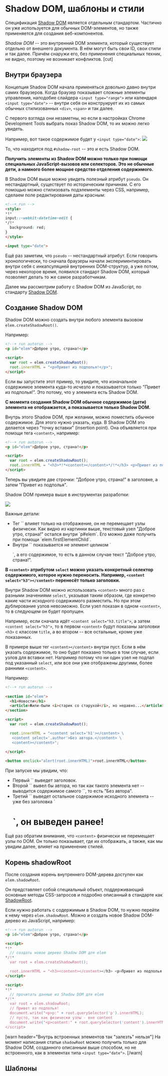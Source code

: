 # Shadow DOM, шаблоны и стили

Спецификация [Shadow DOM](http://w3c.github.io/webcomponents/spec/shadow/) является отдельным стандартом. Частично он уже используется для обычных DOM-элементов, но также применяется для создания веб-компонентов.

*Shadow DOM* -- это внутренний DOM элемента, который существует отдельно от внешнего документа. В нём могут быть свои ID, свои стили и так далее. Причём снаружи его, без применения специальных техник, не видно, поэтому не возникает конфликтов.
[cut]

## Внутри браузера

Концепция Shadow DOM начала применяться довольно давно внутри самих браузеров. Когда браузер показывает сложные элементы управления, наподобие слайдера `<input type="range">` или календаря `<input type="date">` -- внутри себя он конструирует их из самых обычных стилизованных `<div>`, `<span>` и так далее. 

С первого взгляда они незаметны, но если в настройках Chrome Development Tools выбрать показ Shadow DOM, то их можно легко увидеть.

Например, вот такое содержимое будет у `<input type="date">`:
<img src="shadow-dom-chrome.png">

То, что находится под `#shadow-root` -- это и есть Shadow DOM. 

**Получить элементы из Shadow DOM можно только при помощи специальных JavaScript-вызовов или селекторов. Это не обычные дети, а намного более мощное средство отделения содержимого.**

В Shadow DOM выше можно увидеть полезный атрибут `pseudo`. Он нестандартный, существует по историческим причинам. С его помощью можно стилизовать подэлементы через CSS, например, сделаем поле редактирования даты красным:

```html
<!--+ run -->
<style>
*!*
input::-webkit-datetime-edit {
*/!*
  background: red;
}
</style>

<input type="date">
```

Ещё раз заметим, что `pseudo` -- нестандартный атрибут. Если говорить хронологически, то сначала браузеры начали экспериментировать внутри себя с инкапсуляцией внутренних DOM-структур, а уже потом, через некоторое время, появился стандарт Shadow DOM, который позволяет делать то же самое разработчикам.

Далее мы рассмотрим работу с Shadow DOM из JavaScript, по стандарту [Shadow DOM](http://w3c.github.io/webcomponents/spec/shadow/).

## Создание Shadow DOM

Shadow DOM можно создать внутри любого элемента вызовом `elem.createShadowRoot()`.

Например:

```html
<!--+ run autorun -->
<p id="elem">Доброе утро, страна!</p>

<script>
  var root = elem.createShadowRoot();
  root.innerHTML = "<p>Привет из подполья!</p>";
</script>
```

Если вы запустите этот пример, то увидите, что изначальное содержимое элемента куда-то исчезло и показывается только "Привет из подполья!". Это потому, что у элемента есть Shadow DOM. 

**С момента создания Shadow DOM обычное содержимое (дети) элемента не отображается, а показывается только Shadow DOM.**

Внутрь этого Shadow DOM, при желании, можно поместить обычное содержимое. Для этого нужно указать, куда. В Shadow DOM это делается через "точку вставки" (insertion point). Она объявляется при помощи тега `<content>`, например:

```html
<!--+ run autorun -->
<p id="elem">Доброе утро, страна!</p>

<script>
  var root = elem.createShadowRoot();
  root.innerHTML = "<h3>*!*<content></content>*/!*</h3> <p>Привет из подполья!</p>";
</script>
```

Теперь вы увидите две строчки: "Доброе утро, страна!" в заголовке, а затем "Привет из подполья".

Shadow DOM примера выше в инструментах разработки:

<img src="shadow-content.png">

Важные детали:
<ul>
<li>Тег `<content>` влияет только на отображение, он не перемещает узлы физически. Как видно из картинки выше, текстовый узел  "Доброе утро, страна!" остался внутри `p#elem`. Его можно даже получить при помощи `elem.firstElementChild`. </li>
<li>Внутри `<content>` показывается не элемент целиком `<p id="elem">`, а его содержимое, то есть в данном случае текст "Доброе утро, страна!".</li>
</ul>

**В `<content>` атрибутом `select` можно указать конкретный селектор содержимого, которое нужно переносить. Например, `<content select="h3"></content>` перенесёт только заголовки.**

Внутри Shadow DOM можно использовать `<content>` много раз с разными значениями `select`, указывая таким образом, где конкретно какие части исходного содержимого разместить. Но при этом дублирование узлов невозможно. Если узел показан в одном `<content>`, то в следующем он будет пропущен.

Например, если сначала идёт `<content select="h3.title">`, а затем `<content select="h3">`, то в первом `<content>` будут показаны заголовки `<h3>` с классом `title`, а во втором -- все остальные, кроме уже показанных.</li>

В примере выше тег `<content></content>` внутри пуст. Если в нём указать содержимое, то оно будет показано только в том случае, если узлов для вставки нет. Например потому что ни один узел не подпал под указанный `select`, или все они уже отображены другими, более ранними `<content>`.

Например:

```html
<!--+ run autorun -->
  
<section id="elem">
  <h1>Новости</h1>
  <article>Жили-были <i>старик со старухой</i>, но недавно...</article>
</section>

<script>
  var root = elem.createShadowRoot();

  root.innerHTML = "<content select='h1'></content> \
   <content select='.author'>Без автора.</content> \
   <content></content>";
  
</script>

<button onclick="alert(root.innerHTML)">root.innerHTML</button>
```

При запуске мы увидим, что:
<ul>
<li>Первый `<content select='h1'>` выведет заголовок.</li>
<li>Второй `<content select=".author">` вывел бы автора, но так как такого элемента нет -- выводится содержимое самого `<content select=".author">`, то есть "Без автора".</li> 
<li>Третий `<content>` выведет остальное содержимое исходного элемента -- уже без заголовка `<h1>`, он выведен ранее!</li>
</ul>

Ещё раз обратим внимание, что `<content>` физически не перемещает узлы по DOM. Он только показывает, где их отображать, а также, как мы увидим далее, влияет на применение стилей. 

## Корень shadowRoot

После создания корень внутреннего DOM-дерева доступен как `elem.shadowRoot`. 

Он представляет собой специальный объект, поддерживающий основные методы CSS-запросов и подробно описанный в стандарте как [ShadowRoot](http://w3c.github.io/webcomponents/spec/shadow/#shadowroot-object).

Если нужно работать с содержимым в Shadow DOM, то нужно перейти к нему через `elem.shadowRoot`. Можно и создать новое Shadow DOM-дерево из JavaScript, например:

```html
<!--+ run autorun -->
<p id="elem">Доброе утро, страна!</p>

<script>
*!*
  // создать новое дерево Shadow DOM для elem
*/!*
  var root = elem.createShadowRoot();

  root.innerHTML = "<h3><content></content></h3> <p>Привет из подполья!</p> <hr>";
</script>

<script>
*!*
  // прочитать данные из Shadow DOM для elem
*/!*
  var root = elem.shadowRoot; 
  // Привет из подполья!
  document.write("<p>p:" + root.querySelector('p').innerHTML); 
  // пусто, так как физически узлы - вне content 
  document.write("<p>content:" + root.querySelector('content').innerHTML); 
</script>
```

[warn header="Внутрь встроенных элементов так \"залезть\" нельзя"]
На момент написания статьи `shadowRoot` можно получить только для Shadow DOM, созданного описанным выше способом, но не встроенного, как в элементах типа `<input type="date">`.
[/warn]

## Шаблоны <template>

Элемент `<template>` предназначен для хранения "образца" разметки, невидимого и предназначенного для вставки куда-либо.

Конечно, есть много способов записать произвольный невидимый текст в HTML. В чём же особенность `<template>`?

Его отличие от обычных тегов в том, что его содержимое обрабатывается особым образом. Оно не только показывается, но и считается находящимся вообще "вне документа".

Однако, вместе с тем, оно всё же обрабатывается браузером (а значит должно быть корректным HTML) и записывается как `DocumentFragment` в свойство тега `content`. Предполагается, что мы, при необходимости, возьмём `content` и вставим, куда надо.

Пример вставки шаблона `tmpl` в Shadow DOM элемента `elem`:

```html
<!--+ run autorun -->
  
<p id="elem">Доброе утро, страна!</p>

<template id="tmpl">
  <h3><content></content></h3> 
  <p>Привет из подполья!</p>
  <script> document.write('...document.write:Новость!'); </script>
</template>

<script>
  var root = elem.createShadowRoot();
  root.appendChild( tmpl.content.cloneNode(true) );
</script>
```

У нас получилось, что:
<ol>
<li>В элементе `#elem` содержатся данные в некоторой оговорённой разметке.</li>
<li>Шаблон `#tmpl` указывает, как их отобразить, куда и в какие HTML-теги завернуть содержимое `#elem`.</li>
<li>Это содержимое добавляется в Shadow DOM тега. Технически, шаблон можно использовать и без Shadow DOM, но тогда не сработает тег `<content>`.</li>
</ol>

Важные детали:
<ul>
<li>В отличие от вставки через `innerHTML` и от обычного `DocumentFragment`, скрипт внутри шаблона выполнится при вставке. Содержимое шаблона изначально "вне документа" и "оживает", когда оно попадает в него. Это относится ко всему -- картинки начинают загружаться, видео -- проигрываться и т.п.</li>
<li>Мы вставляем не сам `tmpl.content`, а его клон. Это обычная практика, чтобы можно было использовать один шаблон много раз.</li>
</ul>

## Стили 

Стилизация Shadow DOM покрывается более общей спецификацией ["CSS Scoping"](http://drafts.csswg.org/css-scoping/). 

**По умолчанию стили внутри Shadow DOM относятся только к его содержимому.**

Например:

```html
<!--+ run autorun -->
<p>Жили мы тихо-мирно, и тут...</p>

<p id="elem">Доброе утро, страна!</p>

<template id="tmpl">
*!*
  <style> p { color: red; } </style>
*/!*
  <h3><content></content></h3> 
  <p>Привет из подполья!</p>
</template>

<script>
  var root = elem.createShadowRoot();
  root.appendChild( tmpl.content.cloneNode(true) );
</script>
```

При запуске окрашенным в красный цвет окажется только `<p>` внутри Shadow DOM.

...Но при помощи специальных селекторов переходить через эту границу!

### Извне стиль для Shadow DOM

Если нужно со страницы стилизовать или выбрать элементы внутри Shadow DOM, то можно использовать селекторы:

<ul>
<li>**`::shadow` -- выбирает корень Shadow DOM.** 

Например, `#elem::shadow div` найдёт внутри Shadow DOM `#elem` элементы `div`.</li>
<li>**`/deep/` -- особого вида CSS-селектор для всех элементов Shadow DOM, который полностью игнорирует границы между DOM'ами, включая вложенные подэлементы, у которых тоже может быть свой Shadow DOM.**

Например, `#elem /deep/ span` найдёт все `span` внутри Shadow DOM `#elem`, но кроме того, если в `#elem` есть подэлементы, у которых свой Shadow DOM, то оно продолжит поиск в них.

Вот пример, когда внутри одного Shadow DOM есть `<input type="date">`, у которого тоже есть Shadow DOM:

```html
<!--+ run -->
<style>
##elem::shadow span {
  /* для span только внутри Shadow DOM #elem */
  text-decoration: underline;    
}

##elem /deep/ span {
  /* для span внутри Shadow DOM #elem и далее внутри input[type=date] */
  color: red; 
}
</style>

<p id="elem"></p>

<script>
  var root = elem.createShadowRoot();
  root.innerHTML = "<span>Текущее время:</span> <input type='date'>";
</script>
```

</li>
<li>Кроме того, на Shadow DOM действует CSS-наследование, если свойство поддерживает его по умолчанию.

В этом примере CSS-стили для `body` наследуются на внутренние элементы, включая Shadow DOM:

```html
<!--+ run autorun -->
<style>
  body {
    color: red;
    font-style: italic;
  }
</style>
<p id="elem"></p>
<script>
  elem.createShadowRoot().innerHTML = "<span>Привет, мир!</span>";
</script>
```

Внутренний элемент станет красным курсивом. 
</li>
</ul>

[warn header="Нельзя получить содержимое встроенных элементов"]
Описанные CSS-селекторы можно использовать не только в CSS, но и в `querySelector`. 

Исключением являются встроенные элементы типа `<input type="date">`, для которых CSS-селекторы работают, но  получить их содержимое нельзя.

Например:

```html
<!--+ run -->
<p id="elem"></p>

<script>
  var root = elem.createShadowRoot();
  root.innerHTML = "<span>Текущее время:</span> <input type='date'>";
  
  // выберет только span из #elem
  // вообще-то, должен выбрать и span из вложенных Shadow DOM,
  // но в текущей браузерной реализации для встроенных элементов - не умеет
  alert(document.querySelector('#elem /deep/ span').length); // 1
</script>
```

[/warn]

### Стиль Shadow DOM в зависимости от хозяина

Следующие селекторы позволяют выбрать элемент-хозяин:

<ul>
<li>**`:host` выбирает элемент-хозяин**, в котором, живёт Shadow DOM.</li>
<li>**`:host(селектор хозяина)` выбирает элемент-хозяин, если он подходит под селектор.**

Например:

```css
:host(.important) { 
  /* сработает, если хозяин имеет класс important */
}
```

Этот селектор используется для темизации хозяина "изнутри", в зависимости от его классов и атрибутов. 

**Хозяин :host выбирается в именно в контексте Shadow DOM.**

То есть, это доступ не к внешнему элементу, а, скорее, к корню текущего Shadow DOM.

После `:host(...)` мы можем указать селекторы и стили, которые нужно применить, если хозяин удовлетворяет тому или иному условию, например:

```html
<style> 
  :host p { color: green; } 
  :host(.important) p { color: red; } 
</style>
```

Эти селекторы сработают для `<p>` внутри Shadow DOM, причём второй -- только если у хозяина стоит класс `important`.
</li>
<li>**`:host-context(селектор хозяина)` выбирает элемент-хозяин, если какой-либо из его родителей удовлетворяет селектору.**

Например:

```css
:host-context(h1) p {
  /* селектор сработает для p, если хозяин находится внутри h1 */
}
```

Это используется для расширенной темизации, теперь уже не только в зависимости от его атрибутов, но и от того, внутри каких элементов он находится.
</li>
</ul>

Пример использования селектора `:host()` для темизации содержимого:

```html
<!--+ run autorun -->
*!*
<p class="message info">Доброе утро, страна!</p>
*/!*

*!*
<p class="message warning">Внимание-внимание! Говорит информбюро!</p>
*/!*

<template id="tmpl">
  <style>
  .content {
    min-height: 20px;
    padding: 19px;
    margin-bottom: 20px;
    background-color: #f5f5f5;
    border: 1px solid #e3e3e3;
    border-radius: 4px;
    box-shadow: inset 0 1px 1px rgba(0, 0, 0, .05);
  }

*!*
  :host(.info) .content {
    color: green;
  }
  
  :host(.warning) .content {
    color: red;
  }
*/!*
  
  </style>
  <div class="content"><content></content></div>
</template>

<script>
var elems = document.querySelectorAll('p.message');

elems[0].createShadowRoot().appendChild( tmpl.content.cloneNode(true) );
elems[1].createShadowRoot().appendChild( tmpl.content.cloneNode(true) );
</script>
```

### Стиль для содержимого <content>

Тег `<content>` не меняет DOM, а указывает, что где показывать. Поэтому если элемент изначально находится в элементе-хозяине -- внешний документ сохраняет к нему доступ.

К нему будут применены стили и сработают селекторы, всё как обычно.

Например, здесь применится стиль для `<span>`:

```html
<!--+ run -->
<style>
*!*
  span { text-decoration: underline; }
*/!*
</style>
    
<p id="elem"><span>Доброе утро, страна!</span></p>

<template id="tmpl">
  <h3><content></content></h3> 
  <p>Привет из подполья!</p>
</template>

<script>
  elem.createShadowRoot().appendChild( tmpl.content.cloneNode(true) );
</script>
```

В примере выше заголовок "Доброе утро, страна!", который пришёл как `<span>` из внешнего документа, будет подчёркнут, 

...Но, поскольку эти узлы показываются внутри Shadow DOM, то ему тоже может понадобится к ним доступ.

**Для обращения к "содержимому" `<content>` используется псевдоэлемент `::content`.**

Например, `content[select="h1"]::content span` найдёт элемент `<content select="h1">` и *в его содержимом* отыщет `<span>`. 

Селектор `::content` подразумевает `*::content`, так что `::content span` стилизует все `<span>` внутри всех `<content>`.

Например:

```html
<!--+ run -->
<style>
*!*
  span { text-decoration: underline; }
*/!*
</style>

<p id="elem"><span>Доброе утро, страна!</span></p>

<template id="tmpl">
  <style> 
*!*
    ::content span { color: green; } 
*/!*
  </style> 
  <h3><content></content></h3> 
  <p>Привет из подполья!</p>
</template>

<script>
  elem.createShadowRoot().appendChild( tmpl.content.cloneNode(true) );
</script>
```

Если запустить пример выше, то текст внутри `<h3>` станет зелёным и подчёркнутым одновременно. 

Приоритет селекторов расчитывается по [обычным правилам специфичности](http://www.w3.org/TR/css3-selectors/#specificity), если же приоритеты стилей на странице и в Shadow DOM и на странице равны, то, как описано в секции [Cascading](http://dev.w3.org/csswg/css-scoping/#cascading), побеждает страница, а для `!important`-стиля побеждает Shadow DOM.
</li>
</ul>

[summary]
Если обобщить -- инкапсуляция Shadow DOM имеет односторонний характер:
<ul>
<li>Изнутри Shadow DOM можно стилизовать только сам Shadow DOM и узлы, показываемые в `<content>`.</li>
<li>Со страницы можно иметь доступ и стилизовать элементы, изначально находящиеся внутри хозяина -- напрямую, а узлы внутри Shadow DOM -- при помощи селекторов `::shadow` и `/deep/`.</li>
</ul>
[/summary]


## Итого

Shadow DOM -- это средство для создания отдельного DOM-дерева внутри элемента, которое не видно снаружи без применения специальных методов.

<ul>
<li>Ряд браузерных элементов со сложной структурой уже имеют Shadow DOM.</li>
<li>Можно создать Shadow DOM внутри любого элемента вызовом `elem.createShadowRoot()`. В дальнейшем его корень будет доступен как `elem.shadowRoot`.</li>
<li>Как только у элемента появляется Shadow DOM, его изначальное содержимое скрывается. Теперь показывается только Shadow DOM, который может указать, какое содержимое хозяина куда вставлять, при помощи элемента `<content>`. Можно указать селектор `<content select="селектор">` и размещать разное содержимое в разных местах Shadow DOM.</li>
<li>Стили  и `querySelector`, объявленные внутри Shadow DOM, по умолчанию относятся только к его содержимому, могут обращаться к содержимому `<content>`, но не к основной странице.</li>
<li>Стили и `querySelector` с внешней страницы могут преодолевать границу между DOM при помощи селекторов `::shadow` и `/deep/`.</li>
</ul>

Спецификации, затрагивающие Shadow DOM:

<ul>
<li>[Shadow DOM](http://w3c.github.io/webcomponents/spec/shadow/) -- самая полная спецификация по свойствам и методам Shadow DOM, деталям обработки событий.</li>
<li>[Introduction to Web Components](http://w3c.github.io/webcomponents/explainer/) -- обо всём понемногу.</li>
<li>[CSS Scoping](http://drafts.csswg.org/css-scoping/) -- спецификация по CSS-селекторам, в том числе Shadow DOM.</li>
</ul>

